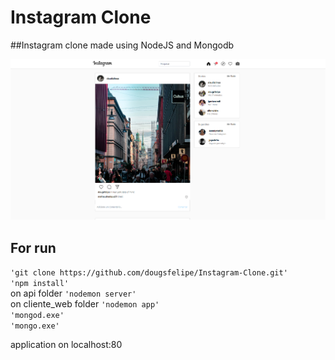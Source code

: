 # Instagram Clone



##Instagram clone made using NodeJS and Mongodb

![Screenshot](screenshot.PNG)


## For run

`'git clone https://github.com/dougsfelipe/Instagram-Clone.git'` <br />
`'npm install'` <br />
on api folder   `'nodemon server'` <br />
on cliente_web folder   `'nodemon app'` <br />
`'mongod.exe'` <br />
`'mongo.exe'` <br />

application on localhost:80



